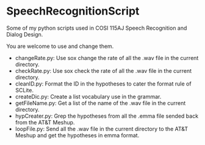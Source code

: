 SpeechRecognitionScript
=======================

Some of my python scripts used in COSI 115AJ Speech Recognition and Dialog Design.


You are welcome to use and change them.


- changeRate.py: Use sox change the rate of all the .wav file in the current directory.
- checkRate.py: Use sox check the rate of all the .wav file in the current directory.
- cleanID.py: Format the ID in the hypotheses to cater the format rule of SCLite.
- createDic.py: Create a list vocabulary use in the grammar.
- getFileName.py: Get a list of the name of the .wav file in the current directory.
- hypCreater.py: Grep the hypotheses from all the .emma file sended back from the AT&T Meshup.
- loopFile.py: Send all the .wav file in the current directory to the AT&T Meshup and get the hypotheses in emma format.
